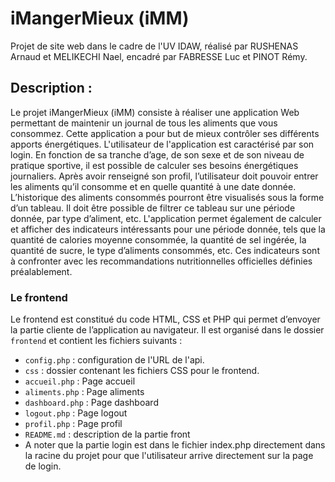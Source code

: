 # iMangerMieux (iMM)
Projet de site web dans le cadre de l'UV IDAW, réalisé par RUSHENAS Arnaud et MELIKECHI Nael, encadré par FABRESSE Luc et PINOT Rémy.

## Description :
Le projet iMangerMieux (iMM) consiste à réaliser une application Web permettant de maintenir un journal de tous les aliments que vous consommez. Cette application a pour but de mieux contrôler ses différents apports énergétiques. L'utilisateur de l'application est caractérisé par son login. En fonction de sa tranche d’age, de son sexe et de son niveau de pratique sportive, il est possible de calculer ses besoins énergétiques journaliers. Après avoir renseigné son profil, l’utilisateur doit pouvoir entrer les aliments qu’il consomme et en quelle quantité à une date donnée. L’historique des aliments consommés pourront être visualisés sous la forme d’un tableau. Il doit être possible de filtrer ce tableau sur une période donnée, par type d’aliment, etc. L'application permet également de calculer et afficher des indicateurs intéressants pour une période donnée, tels que la quantité de calories moyenne consommée, la quantité de sel ingérée, la quantité de sucre, le type d’aliments consommés, etc. Ces indicateurs sont à confronter avec les recommandations nutritionnelles officielles définies préalablement. 

### Le frontend
Le frontend est constitué du code HTML, CSS et PHP qui permet d’envoyer la partie cliente de l’application au navigateur. Il est organisé dans le dossier `frontend` et contient les fichiers suivants :

- `config.php` : configuration de l'URL de l'api.
- `css` : dossier contenant les fichiers CSS pour le frontend.
- `accueil.php` : Page accueil
- `aliments.php` : Page aliments
- `dashboard.php` : Page dashboard
- `logout.php` : Page logout
- `profil.php` : Page profil
- `README.md` : description de la partie front
- A noter que la partie login est dans le fichier index.php directement dans la racine du projet pour que l'utilisateur arrive directement sur la page de login.

